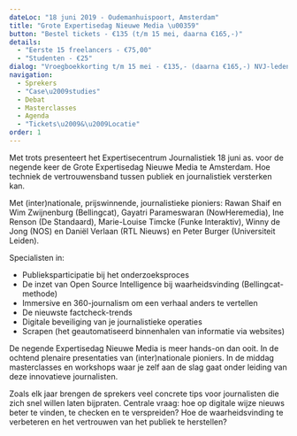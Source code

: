```yaml
---
dateLoc: "18 juni 2019 - Oudemanhuispoort, Amsterdam"
title: "Grote Expertisedag Nieuwe Media \u00359"
button: "Bestel tickets - €135 (t/m 15 mei, daarna €165,-)"
details:
  - "Eerste 15 freelancers - €75,00"
  - "Studenten - €25"
dialog: "Vroegboekkorting t/m 15 mei - €135,- (daarna €165,-) NVJ-leden – €135,- VVOJ-leden – €135 Freelancers - €75,00 Studenten - €25,-"
navigation:
  - Sprekers
  - "Case\u2009studies"
  - Debat
  - Masterclasses
  - Agenda
  - "Tickets\u2009&\u2009Locatie"
order: 1
---
```


Met trots presenteert het Expertisecentrum Journalistiek 18 juni as. voor de negende keer de Grote Expertisedag Nieuwe Media te Amsterdam. Hoe techniek de vertrouwensband tussen publiek en journalistiek versterken kan.

Met (inter)nationale, prijswinnende, journalistieke pioniers: Rawan Shaif en Wim Zwijnenburg (Bellingcat), Gayatri Parameswaran (NowHeremedia), Ine Renson (De Standaard), Marie-Louise Timcke (Funke Interaktiv), Winny de Jong (NOS) en Daniël Verlaan (RTL Nieuws) en Peter Burger (Universiteit Leiden).

Specialisten in:
- Publieksparticipatie bij het onderzoeksproces
- De inzet van Open Source Intelligence bij waarheidsvinding (Bellingcat-methode)
- Immersive en 360-journalism om een verhaal anders te vertellen
- De nieuwste factcheck-trends
- Digitale beveiliging van je journalistieke operaties
- Scrapen (het geautomatiseerd binnenhalen van informatie via websites)

De negende Expertisedag Nieuwe Media is meer hands-on dan ooit. In de ochtend plenaire presentaties van (inter)nationale pioniers. In de middag masterclasses en workshops waar je zelf aan de slag gaat onder leiding van deze innovatieve journalisten.

Zoals elk jaar brengen de sprekers veel concrete tips voor journalisten die zich snel willen laten bijpraten. Centrale vraag: hoe op digitale wijze nieuws beter te vinden, te checken en te verspreiden? Hoe de waarheidsvinding te verbeteren en het vertrouwen van het publiek te herstellen? 

